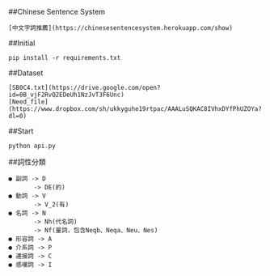 ##Chinese Sentence System
```
[中文字詞推薦](https://chinesesentencesystem.herokuapp.com/show)
```
##Initial
```
pip install -r requirements.txt
```
##Dataset
```
[SB0C4.txt](https://drive.google.com/open?id=0B_vjF2RvQ2EDeUh1NzJvT3F6Unc)
[Need_file](https://www.dropbox.com/sh/ukkyguhe19rtpac/AAALuSQKAC8IVhxDYfPhUZOYa?dl=0)
```

##Start
```
python api.py
```

##詞性分類
```
● 副詞 -> D
       -> DE(的)
● 動詞 -> V
       -> V_2(有)
● 名詞 -> N
       -> Nh(代名詞)
       -> Nf(量詞，包含Neqb、Neqa、Neu、Nes)
● 形容詞 -> A       
● 介系詞 -> P
● 連接詞 -> C
● 感嘆詞 -> I

```
